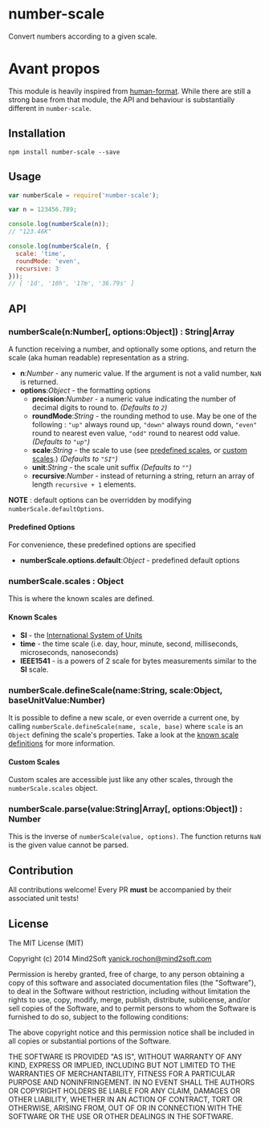 # number-scale

Convert numbers according to a given scale.


# Avant propos

This module is heavily inspired from [human-format](https://github.com/julien-f/human-format). While there are still a strong base from that module, the API and behaviour is substantially different in `number-scale`.


## Installation

```
npm install number-scale --save
```

## Usage

```javascript
var numberScale = require('number-scale');

var n = 123456.789;

console.log(numberScale(n));
// "123.46K"

console.log(numberScale(n, { 
  scale: 'time',
  roundMode: 'even',
  recursive: 3
}));
// [ '1d', '10h', '17m', '36.79s' ]
```


## API

### numberScale(n:Number[, options:Object]) : String|Array

A function receiving a number, and optionally some options, and return the scale (aka human readable) representation as a string.

* **n**:*Number* - any numeric value. If the argument is not a valid number, `NaN` is returned.
* **options**:*Object* - the formatting options
  * **precision**:*Number* - a numeric value indicating the number of decimal digits to round to. *(Defaults to `2`)*
  * **roundMode**:*String* - the rounding method to use. May be one of the following : `"up"` always round up, `"down"` always round down, `"even"` round to nearest even value, `"odd"` round to nearest odd value. *(Defaults to `"up"`)*
  * **scale**:*String* - the scale to use (see [predefined scales](#predefined-scales), or [custom scales](#custom-scales).) *(Defaults to `"SI"`)*
  * **unit**:*String* - the scale unit suffix *(Defaults to `""`)*
  * **recursive**:*Number* - instead of returning a string, return an array of length `recursive + 1` elements.

**NOTE** : default options can be overridden by modifying `numberScale.defaultOptions`.


#### Predefined Options

For convenience, these predefined options are specified

* **numberScale.options.default**:*Object* - predefined default options


### numberScale.scales : Object

This is where the known scales are defined.

#### Known Scales

* **SI** - the [International System of Units](https://en.wikipedia.org/wiki/International_System_of_Units)
* **time** - the time scale (i.e. day, hour, minute, second, milliseconds, microseconds, nanoseconds)
* **IEEE1541** - is a powers of 2 scale for bytes measurements similar to the **SI** scale.


### numberScale.defineScale(name:String, scale:Object, baseUnitValue:Number)

It is possible to define a new scale, or even override a current one, by calling `numberScale.defineScale(name, scale, base)` where `scale` is an `Object` defining the scale's properties. Take a look at the [known scale definitions](lib/number-scale.js#L46-L94) for more information.


#### Custom Scales

Custom scales are accessible just like any other scales, through the `numberScale.scales` object.


### numberScale.parse(value:String|Array[, options:Object]) : Number

This is the inverse of `numberScale(value, options)`. The function returns `NaN` is the given value cannot be parsed.


## Contribution

All contributions welcome! Every PR **must** be accompanied by their associated
unit tests!


## License

The MIT License (MIT)

Copyright (c) 2014 Mind2Soft <yanick.rochon@mind2soft.com>

Permission is hereby granted, free of charge, to any person obtaining a copy of
this software and associated documentation files (the "Software"), to deal in
the Software without restriction, including without limitation the rights to
use, copy, modify, merge, publish, distribute, sublicense, and/or sell copies of
the Software, and to permit persons to whom the Software is furnished to do so,
subject to the following conditions:

The above copyright notice and this permission notice shall be included in all
copies or substantial portions of the Software.

THE SOFTWARE IS PROVIDED "AS IS", WITHOUT WARRANTY OF ANY KIND, EXPRESS OR
IMPLIED, INCLUDING BUT NOT LIMITED TO THE WARRANTIES OF MERCHANTABILITY, FITNESS
FOR A PARTICULAR PURPOSE AND NONINFRINGEMENT. IN NO EVENT SHALL THE AUTHORS OR
COPYRIGHT HOLDERS BE LIABLE FOR ANY CLAIM, DAMAGES OR OTHER LIABILITY, WHETHER
IN AN ACTION OF CONTRACT, TORT OR OTHERWISE, ARISING FROM, OUT OF OR IN
CONNECTION WITH THE SOFTWARE OR THE USE OR OTHER DEALINGS IN THE SOFTWARE.
